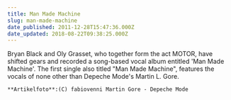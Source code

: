 ```yaml
---
title: Man Made Machine
slug: man-made-machine
date_published: 2011-12-28T15:47:36.000Z
date_updated: 2018-08-22T09:38:25.000Z
---
```


Bryan Black and Oly Grasset, who together form the act MOTOR, have shifted gears and recorded a song-based vocal album entitled 'Man Made Machine'. The first single also titled "Man Made Machine", features the vocals of none other than Depeche Mode's Martin L. Gore. 

`**Artikelfoto**:(C) fabiovenni Martin Gore - Depeche Mode`
